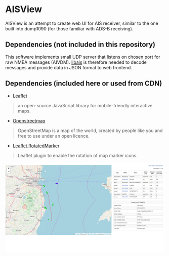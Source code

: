 # AISView
AISView is an attempt to create web UI for AIS receiver, similar to the one built into dump1090 (for those familiar with ADS-B receiving).

## Dependencies (not included in this repository)
This software implements small UDP server that listens on chosen port for raw NMEA messages (AIVDM). [libais](https://github.com/schwehr/libais) is therefore needed to decode messages and provide data in JSON format to web frontend.

## Dependencies (included here or used from CDN)
* [Leaflet](http://leafletjs.com/)
> an open-source JavaScript library for mobile-friendly interactive maps.
* [Openstreetmap](https://www.openstreetmap.org/)
> OpenStreetMap is a map of the world, created by people like you and free to use under an open licence.
* [Leaflet.RotatedMarker](https://github.com/bbecquet/Leaflet.RotatedMarker)
> Leaflet plugin to enable the rotation of map marker icons.

![AISView screenshot](images/aisview_20170112.png)

